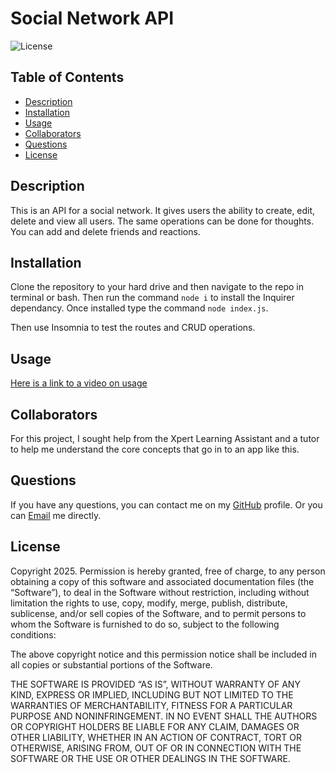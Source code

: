 # Social Network API

![License](https://img.shields.io/badge/License-MIT-yellow.svg)

## Table of Contents

- [Description](#description)
- [Installation](#installation)
- [Usage](#usage)
- [Collaborators](#collaborators)
- [Questions](#questions)
- [License](#license)

## Description

This is an API for a social network. It gives users the ability to create, edit, delete and view all users. The same operations can be done for thoughts. You can add and delete friends and reactions.

## Installation

Clone the repository to your hard drive and then navigate to the repo in terminal or bash. Then run the command `node i` to install the Inquirer dependancy. Once installed type the command `node index.js`.

Then use Insomnia to test the routes and CRUD operations.

## Usage

[Here is a link to a video on usage ](https://www.youtube.com/watch?v=BBL6mbdZGU0)

## Collaborators

For this project, I sought help from the Xpert Learning Assistant and a tutor to help me understand the core concepts that go in to an app like this.

## Questions

If you have any questions, you can contact me on my [GitHub](https://github.com/rasersharpe) profile.
Or you can [Email](mailto:jay.bhatt@me.com) me directly.

## License

Copyright 2025.
Permission is hereby granted, free of charge, to any person
obtaining a copy of this software and associated documentation
files (the “Software”), to deal in the Software without
restriction, including without limitation the rights to use,
copy, modify, merge, publish, distribute, sublicense, and/or
sell copies of the Software, and to permit persons to whom
the Software is furnished to do so, subject to the following
conditions:

The above copyright notice and this permission notice shall be
included in all copies or substantial portions of the Software.

THE SOFTWARE IS PROVIDED “AS IS”, WITHOUT WARRANTY OF ANY KIND,
EXPRESS OR IMPLIED, INCLUDING BUT NOT LIMITED TO THE WARRANTIES
OF MERCHANTABILITY, FITNESS FOR A PARTICULAR PURPOSE AND
NONINFRINGEMENT. IN NO EVENT SHALL THE AUTHORS OR COPYRIGHT
HOLDERS BE LIABLE FOR ANY CLAIM, DAMAGES OR OTHER LIABILITY,
WHETHER IN AN ACTION OF CONTRACT, TORT OR OTHERWISE, ARISING
FROM, OUT OF OR IN CONNECTION WITH THE SOFTWARE OR THE USE OR
OTHER DEALINGS IN THE SOFTWARE.
